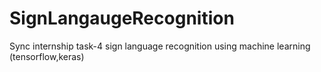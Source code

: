 # SignLangaugeRecognition
Sync internship task-4 sign language recognition using machine learning (tensorflow,keras)
